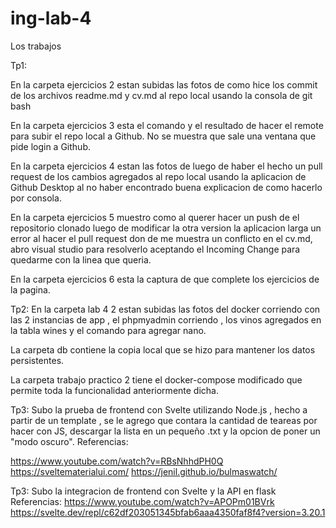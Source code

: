 # ing-lab-4
 Los trabajos

Tp1:

En la carpeta ejercicios 2 estan subidas las fotos de como hice los commit de los archivos readme.md y cv.md al repo local 
usando la consola de git bash

En la carpeta ejercicios 3 esta el comando y el resultado de hacer el remote para subir el repo local a Github.
No se muestra que sale una ventana que pide login a Github.

En la carpeta ejercicios 4 estan las fotos de luego de haber el hecho un pull request de los cambios agregados al
repo local usando la aplicacion de Github Desktop al no haber encontrado buena explicacion de como hacerlo por
consola.

En la carpeta ejercicios 5  muestro como al querer hacer un push de el repositorio clonado luego de modificar la 
otra version la aplicacion larga un error al hacer el pull request don de me muestra un conflicto en el cv.md,
abro visual studio para resolverlo aceptando el Incoming Change para quedarme con la linea que queria.

En la carpeta ejercicios 6 esta la captura de que complete los ejercicios de la pagina.

Tp2:
En la carpeta lab 4 2 estan subidas las fotos del docker corriendo con las 2 instancias de app , el phpmyadmin corriendo , los vinos agregados en la tabla wines y el comando para agregar nano.

La carpeta db contiene la copia local que se hizo para mantener los datos persistentes.

La carpeta trabajo practico 2 tiene el docker-compose modificado que permite toda la funcionalidad anteriormente dicha.

Tp3:
Subo la prueba de frontend con Svelte utilizando Node.js , hecho a partir de un template , se le agrego que contara la cantidad de teareas por hacer con JS, descargar la lista en un pequeño .txt y la opcion de poner un "modo oscuro".
Referencias:

https://www.youtube.com/watch?v=RBsNhhdPH0Q
https://sveltematerialui.com/
https://jenil.github.io/bulmaswatch/

Tp3:
Subo la integracion de frontend con Svelte y la API en flask
Referencias:
https://www.youtube.com/watch?v=APOPm01BVrk
https://svelte.dev/repl/c62df203051345bfab6aaa4350faf8f4?version=3.20.1

